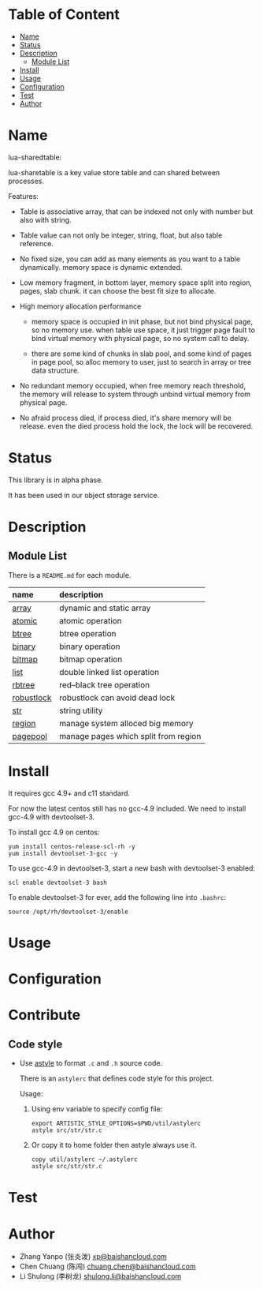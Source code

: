 <!-- START doctoc generated TOC please keep comment here to allow auto update -->
<!-- DON'T EDIT THIS SECTION, INSTEAD RE-RUN doctoc TO UPDATE -->
#   Table of Content

- [Name](#name)
- [Status](#status)
- [Description](#description)
  - [Module List](#module-list)
- [Install](#install)
- [Usage](#usage)
- [Configuration](#configuration)
- [Test](#test)
- [Author](#author)

<!-- END doctoc generated TOC please keep comment here to allow auto update -->

#   Name

lua-sharedtable:

lua-sharetable is a key value store table and can shared between processes.

Features:

- Table is associative array, that can be indexed not only with number but also with string.

- Table value can not only be integer, string, float, but also table reference.

- No fixed size, you can add as many elements as you want to a table dynamically.
    memory space is dynamic extended.

- Low memory fragment, in bottom layer, memory space split into region, pages, slab chunk.
    it can choose the best fit size to allocate.

- High memory allocation performance

    - memory space is occupied in init phase, but not bind physical page, so no memory use.
        when table use space, it just trigger page fault
        to bind virtual memory with physical page, so no system call to delay.

    - there are some kind of chunks in slab pool, and some kind of pages in page pool,
        so alloc memory to user, just to search in array or tree data structure.

- No redundant memory occupied, when free memory reach threshold,
    the memory will release to system through unbind virtual memory from physical page.

- No afraid process died, if process died, it's share memory will be release.
    even the died process hold the lock, the lock will be recovered.


#   Status

This library is in alpha phase.

It has been used in our object storage service.

#   Description

##  Module List

There is a `README.md` for each module.

| name                               | description                             |
| :--                                | :--                                     |
| [array](src/array)                 | dynamic and static array                |
| [atomic](src/atomic)               | atomic operation                        |
| [btree](src/btree)                 | btree operation                         |
| [binary](src/binary)               | binary operation                        |
| [bitmap](src/bitmap)               | bitmap operation                        |
| [list](src/list)                   | double linked list operation            |
| [rbtree](src/rbtree)               | red–black tree operation                |
| [robustlock](src/robustlock)       | robustlock can avoid dead lock          |
| [str](src/str)                     | string utility                          |
| [region](src/region)               | manage system alloced big memory        |
| [pagepool](src/pagepool)           | manage pages which split from region    |


# Install

It requires gcc 4.9+ and c11 standard.

For now the latest centos still has no gcc-4.9 included.
We need to install gcc-4.9 with devtoolset-3.

To install gcc 4.9 on centos:

```
yum install centos-release-scl-rh -y
yum install devtoolset-3-gcc -y

```

To use gcc-4.9 in devtoolset-3, start a new bash with devtoolset-3 enabled:

```
scl enable devtoolset-3 bash
```

To enable devtoolset-3 for ever, add the following line into `.bashrc`:

```
source /opt/rh/devtoolset-3/enable
```

#   Usage

#   Configuration

#   Contribute

##  Code style

-   Use [astyle][astyle] to format `.c` and `.h` source code.

    There is an `astylerc` that defines code style for this project.

    Usage:

    1.  Using env variable to specify config file:

        ```
        export ARTISTIC_STYLE_OPTIONS=$PWD/util/astylerc
        astyle src/str/str.c
        ```

    1.  Or copy it to home folder then astyle always use it.

        ```
        copy util/astylerc ~/.astylerc
        astyle src/str/str.c
        ```

#   Test

#   Author

- Zhang Yanpo (张炎泼) <xp@baishancloud.com>
- Chen Chuang (陈闯) <chuang.chen@baishancloud.com>
- Li Shulong (李树龙) <shulong.li@baishancloud.com>


[astyle]: http://astyle.sourceforge.net/astyle.html
